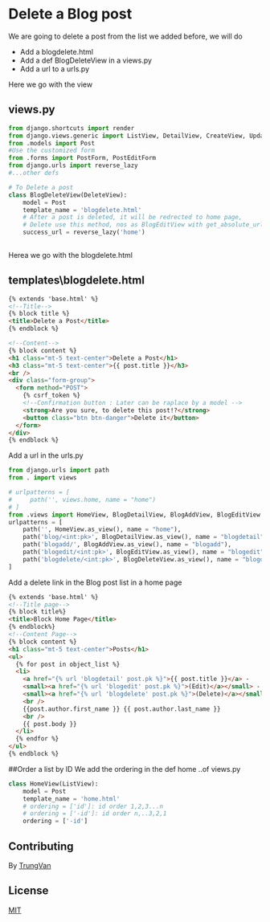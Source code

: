 # Delete a Blog post
We are going to delete a post from the list we added before, we will do
- Add a blogdelete.html
- Add a def BlogDeleteView in a views.py
- Add a url to a urls.py

Here we go with the view
## views.py
```python
from django.shortcuts import render
from django.views.generic import ListView, DetailView, CreateView, UpdateView, DeleteView
from .models import Post
#Use the customized form
from .forms import PostForm, PostEditForm
from django.urls import reverse_lazy
#...other defs

# To Delete a post
class BlogDeleteView(DeleteView):
    model = Post
    template_name = 'blogdelete.html'
    # After a post is deleted, it will be redrected to home page, 
    # Delete use this method, nos as BlogEditView with get_absolute_url in the models
    success_url = reverse_lazy('home')
   
```
Herea we go with the blogdelete.html
## templates\blogdelete.html
```html
{% extends 'base.html' %}
<!--Title-->
{% block title %}
<title>Delete a Post</title>
{% endblock %}

<!--Content-->
{% block content %}
<h1 class="mt-5 text-center">Delete a Post</h1>
<h3 class="mt-5 text-center">{{ post.title }}</h3>
<br />
<div class="form-group">
  <form method="POST">
    {% csrf_token %}
    <!--Confirmation button : Later can be raplace by a model -->
    <strong>Are you sure, to delete this post!?</strong>
    <button class="btn btn-danger">Delete it</button>
  </form>
</div>
{% endblock %}
```
Add a url in the urls.py
```python
from django.urls import path
from . import views

# urlpatterns = [
#     path('', views.home, name = "home")
# ]
from .views import HomeView, BlogDetailView, BlogAddView, BlogEditView
urlpatterns = [
    path('', HomeView.as_view(), name = "home"),
    path('blog/<int:pk>', BlogDetailView.as_view(), name = "blogdetail"),
    path('blogadd/', BlogAddView.as_view(), name = "blogadd"),
    path('blogedit/<int:pk>', BlogEditView.as_view(), name = "blogedit"),
    path('blogdelete/<int:pk>', BlogDeleteView.as_view(), name = "blogdelete"),
]
```
Add a delete link in the Blog post list in a home page
```html
{% extends 'base.html' %}
<!--Title page-->
{% block title%}
<title>Block Home Page</title>
{% endblock%}
<!--Content Page-->
{% block content %}
<h1 class="mt-5 text-center">Posts</h1>
<ul>
  {% for post in object_list %}
  <li>
    <a href="{% url 'blogdetail' post.pk %}">{{ post.title }}</a> -
    <small><a href="{% url 'blogedit' post.pk %}">(Edit)</a></small> - 
    <small><a href="{% url 'blogdelete' post.pk %}">(Delete)</a></small>
    <br />
    {{post.author.first_name }} {{ post.author.last_name }}
    <br />
    {{ post.body }}
  </li>
  {% endfor %}
</ul>
{% endblock %}
```
##Order a list by ID
We add the ordering in the def home ..of views.py
```python
class HomeView(ListView):
    model = Post
    template_name = 'home.html'
    # ordering = ['id']: id order 1,2,3...n
    # ordering = ['-id']: id order n,..3,2,1
    ordering = ['-id']
```
## Contributing
By [TrungVan](https://www.facebook.com/trungnemo)
## License
[MIT](https://choosealicense.com/licenses/mit/)

